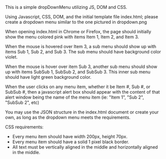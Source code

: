 This is a simple dropDownMenu utilizing JS, DOM and CSS. 

Using Javascript, CSS, DOM, and the initial template file index.html;
please create a dropdown menu similar to the one pictured in dropdown.png

When opening index.html in Chrome or Firefox, the page should initially show the
menu colored pink with items Item 1, Item 2, and Item 3.

When the mouse is hovered over Item 3, a sub menu should show up with items
Sub 1, Sub 2, and Sub 3. The sub menu should have background color violet.

When the mouse is hover over item Sub 3, another sub menu should show up with
items SubSub 1, SubSub 2, and SubSub 3.  This inner sub menu should have light
green background color.

When the user clicks on any menu item, whether it be Item #, Sub #, or SubSub #,
then a javascript alert box should appear with the content of that alert window
being the name of the menu item (ie: "Item 1", "Sub 2", "SubSub 2", etc)

You may use the JSON structure in the index.html document or create your own,
as long as the dropdown menu meets the requirements.

CSS requirements:
  - Every menu item should have width 200px, height 70px.
  - Every menu item should have a solid 1 pixel black border.
  - All text must be vertically aligned in the middle and horizontally aligned
    in the middle.

